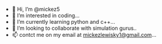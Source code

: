 - 👋 Hi, I’m @mickez5
- 👀 I’m interested in coding...
- 🌱 I’m currently learning python and c++...
- 💞️ I’m looking to collaborate with simulation gurus..
- 📫 contct me on my email at mickezlewisky1@gmail.com...

<!---
mickez5/mickez5 is a ✨ special ✨ repository because its `README.md` (this file) appears on your GitHub profile.
You can click the Preview link to take a look at your changes.
--->
